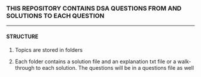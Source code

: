 ### THIS REPOSITORY CONTAINS DSA QUESTIONS FROM AND SOLUTIONS TO EACH QUESTION
____
#### STRUCTURE 

1. Topics are stored in folders


2. Each folder contains a solution file and an explanation txt file or a walk-through to each solution. The questions will be in a questions file as well 